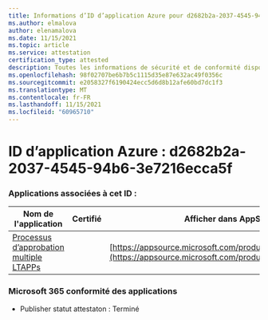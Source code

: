 ```yaml
---
title: Informations d’ID d’application Azure pour d2682b2a-2037-4545-94b6-3e7216ecca5f
ms.author: elmalova
author: elenamalova
ms.date: 11/15/2021
ms.topic: article
ms.service: attestation
certification_type: attested
description: Toutes les informations de sécurité et de conformité disponibles pour d2682b2a-2037-4545-94b6-3e7216ecca5f.
ms.openlocfilehash: 98f02707be6b7b5c1115d35e87e632ac49f0356c
ms.sourcegitcommit: e2058327f6190424ecc5d6d8b12afe60bd7dc1f3
ms.translationtype: MT
ms.contentlocale: fr-FR
ms.lasthandoff: 11/15/2021
ms.locfileid: "60965710"
---
```

# <a name="azure-app-id-d2682b2a-2037-4545-94b6-3e7216ecca5f"></a>ID d’application Azure : d2682b2a-2037-4545-94b6-3e7216ecca5f


### <a name="apps-associated-with-this-id"></a>Applications associées à cet ID :
| **Nom de l'application** | **Certifié** | **Afficher dans AppSource** |
|--------------|---------------|-----------------------|
| [Processus d’approbation multiple LTAPPs](https://docs.microsoft.com/microsoft-365-app-certification/forward/WA200003188) |  | [https://appsource.microsoft.com/product/office/WA200003188](https://appsource.microsoft.com/product/office/WA200003188) |

### <a name="microsoft-365-app-compliance-status"></a>Microsoft 365 conformité des applications
- Publisher statut attestaton : Terminé
